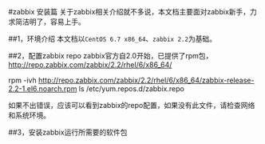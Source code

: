 #zabbix 安装篇
关于zabbix相关介绍就不多说，本文档主要面对zabbix新手，力求简洁明了，容易上手。

##1，环境介绍
本文档以`CentOS 6.7 x86_64`、`zabbix 2.2`为基础。

##2，配置zabbix repo
zabbix官方自2.0开始，已提供了rpm包，http://repo.zabbix.com/zabbix/2.2/rhel/6/x86_64/

  rpm -ivh http://repo.zabbix.com/zabbix/2.2/rhel/6/x86_64/zabbix-release-2.2-1.el6.noarch.rpm
  ls /etc/yum.repos.d/zabbix.repo
  
如果不出错误，应该可以看到zabbix的repo配置，如果没有此文件，请检查网络和系统环境。

##3，安装zabbix运行所需要的软件包





